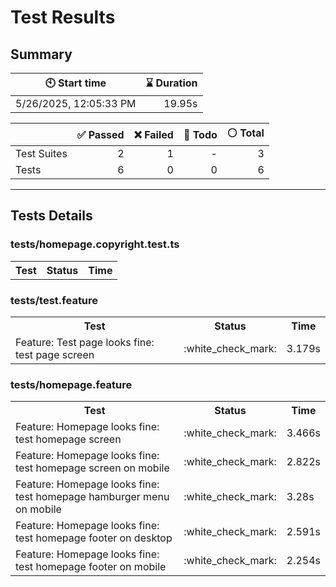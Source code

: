# Test Results
  ## Summary
  
| :clock10: Start time | :hourglass: Duration |
| --- | ---: |
|5/26/2025, 12:05:33 PM|19.95s|

| | :white_check_mark: Passed | :x: Failed | :construction: Todo | :white_circle: Total |
| --- | ---: | ---: | ---:| ---: |
|Test Suites|2|1|-|3|
|Tests|6|0|0|6|



  ---
  ## Tests Details
  ### tests/homepage.copyright.test.ts
<table>
<tr><th>Test</th><th>Status</th><th>Time</th></tr>
</table>

### tests/test.feature
<table>
<tr><th>Test</th><th>Status</th><th>Time</th></tr>
<tr><td>Feature: Test page looks fine: test page screen</td><td>:white_check_mark:</td><td>3.179s</td></tr>
</table>

### tests/homepage.feature
<table>
<tr><th>Test</th><th>Status</th><th>Time</th></tr>
<tr><td>Feature: Homepage looks fine: test homepage screen</td><td>:white_check_mark:</td><td>3.466s</td></tr>
<tr><td>Feature: Homepage looks fine: test homepage screen on mobile</td><td>:white_check_mark:</td><td>2.822s</td></tr>
<tr><td>Feature: Homepage looks fine: test homepage hamburger menu on mobile</td><td>:white_check_mark:</td><td>3.28s</td></tr>
<tr><td>Feature: Homepage looks fine: test homepage footer on desktop</td><td>:white_check_mark:</td><td>2.591s</td></tr>
<tr><td>Feature: Homepage looks fine: test homepage footer on mobile</td><td>:white_check_mark:</td><td>2.254s</td></tr>
</table>


